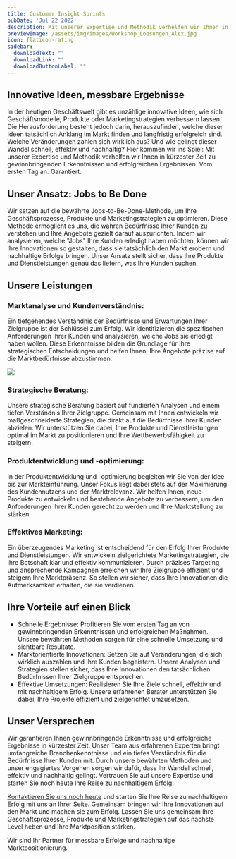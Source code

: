 ```yaml
---
title: Customer Insight Sprints
pubDate: 'Jul 22 2022'
description: Mit unserer Expertise und Methodik verhelfen wir Ihnen in kürzester Zeit zu gewinnbringenden Erkenntnissen und erfolgreichen Ergebnissen. Vom ersten Tag an.
previewImage: /assets/img/images/Workshop_Loesungen_Alex.jpg
icon: flaticon-rating
sidebar:
  downloadText: ""
  downloadLink: ""
  downloadButtonLabel: ""
---
```


## Innovative Ideen, messbare Ergebnisse

In der heutigen Geschäftswelt gibt es unzählige innovative Ideen, wie sich Geschäftsmodelle, Produkte oder Marketingstrategien verbessern lassen. Die Herausforderung besteht jedoch darin, herauszufinden, welche dieser Ideen tatsächlich Anklang im Markt finden und langfristig erfolgreich sind. Welche Veränderungen zahlen sich wirklich aus? Und wie gelingt dieser Wandel schnell, effektiv und nachhaltig? Hier kommen wir ins Spiel: Mit unserer Expertise und Methodik verhelfen wir Ihnen in kürzester Zeit zu gewinnbringenden Erkenntnissen und erfolgreichen Ergebnissen. Vom ersten Tag an. Garantiert.

## Unser Ansatz: Jobs to Be Done

Wir setzen auf die bewährte Jobs-to-Be-Done-Methode, um Ihre Geschäftsprozesse, Produkte und Marketingstrategien zu optimieren. Diese Methode ermöglicht es uns, die wahren Bedürfnisse Ihrer Kunden zu verstehen und Ihre Angebote gezielt darauf auszurichten. Indem wir analysieren, welche "Jobs" Ihre Kunden erledigt haben möchten, können wir Ihre Innovationen so gestalten, dass sie tatsächlich den Markt erobern und nachhaltige Erfolge bringen. Unser Ansatz stellt sicher, dass Ihre Produkte und Dienstleistungen genau das liefern, was Ihre Kunden suchen.

## Unsere Leistungen

### Marktanalyse und Kundenverständnis:

Ein tiefgehendes Verständnis der Bedürfnisse und Erwartungen Ihrer Zielgruppe ist der Schlüssel zum Erfolg. Wir identifizieren die spezifischen Anforderungen Ihrer Kunden und analysieren, welche Jobs sie erledigt haben wollen. Diese Erkenntnisse bilden die Grundlage für Ihre strategischen Entscheidungen und helfen Ihnen, Ihre Angebote präzise auf die Marktbedürfnisse abzustimmen.

![](https://utxo.solutions/wp-content/uploads/2023/12/JTBD_BM_Dev_UTXO.jpg)

### Strategische Beratung:

Unsere strategische Beratung basiert auf fundierten Analysen und einem tiefen Verständnis Ihrer Zielgruppe. Gemeinsam mit Ihnen entwickeln wir maßgeschneiderte Strategien, die direkt auf die Bedürfnisse Ihrer Kunden abzielen. Wir unterstützen Sie dabei, Ihre Produkte und Dienstleistungen optimal im Markt zu positionieren und Ihre Wettbewerbsfähigkeit zu steigern.

### Produktentwicklung und -optimierung:

In der Produktentwicklung und -optimierung begleiten wir Sie von der Idee bis zur Markteinführung. Unser Fokus liegt dabei stets auf der Maximierung des Kundennutzens und der Marktrelevanz. Wir helfen Ihnen, neue Produkte zu entwickeln und bestehende Angebote zu verbessern, um den Anforderungen Ihrer Kunden gerecht zu werden und Ihre Marktstellung zu stärken.

### Effektives Marketing:

Ein überzeugendes Marketing ist entscheidend für den Erfolg Ihrer Produkte und Dienstleistungen. Wir entwickeln zielgerichtete Marketingstrategien, die Ihre Botschaft klar und effektiv kommunizieren. Durch präzises Targeting und ansprechende Kampagnen erreichen wir Ihre Zielgruppe effizient und steigern Ihre Marktpräsenz. So stellen wir sicher, dass Ihre Innovationen die Aufmerksamkeit erhalten, die sie verdienen.

## Ihre Vorteile auf einen Blick

* Schnelle Ergebnisse: Profitieren Sie vom ersten Tag an von gewinnbringenden Erkenntnissen und erfolgreichen Maßnahmen. Unsere bewährten Methoden sorgen für eine schnelle Umsetzung und sichtbare Resultate.
* Marktorientierte Innovationen: Setzen Sie auf Veränderungen, die sich wirklich auszahlen und Ihre Kunden begeistern. Unsere Analysen und Strategien stellen sicher, dass Ihre Innovationen den tatsächlichen Bedürfnissen Ihrer Zielgruppe entsprechen.
* Effektive Umsetzungen: Realisieren Sie Ihre Ziele schnell, effektiv und mit nachhaltigem Erfolg. Unsere erfahrenen Berater unterstützen Sie dabei, Ihre Projekte effizient und zielgerichtet umzusetzen.

## Unser Versprechen

Wir garantieren Ihnen gewinnbringende Erkenntnisse und erfolgreiche Ergebnisse in kürzester Zeit. Unser Team aus erfahrenen Experten bringt umfangreiche Branchenkenntnisse und ein tiefes Verständnis für die Bedürfnisse Ihrer Kunden mit. Durch unsere bewährten Methoden und unser engagiertes Vorgehen sorgen wir dafür, dass Ihr Wandel schnell, effektiv und nachhaltig gelingt. Vertrauen Sie auf unsere Expertise und starten Sie noch heute Ihre Reise zu nachhaltigem Erfolg.

[Kontaktieren Sie uns noch heute](/kontakt) und starten Sie Ihre Reise zu nachhaltigem Erfolg mit uns an Ihrer Seite. Gemeinsam bringen wir Ihre Innovationen auf den Markt und machen sie zum Erfolg. Lassen Sie uns gemeinsam Ihre Geschäftsprozesse, Produkte und Marketingstrategien auf das nächste Level heben und Ihre Marktposition stärken.

Wir sind Ihr Partner für messbare Erfolge und nachhaltige Marktpositionierung.
